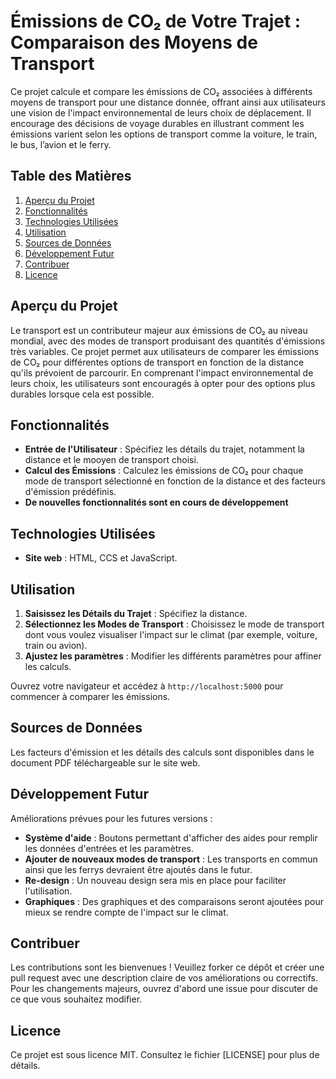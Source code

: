 # Émissions de CO₂ de Votre Trajet : Comparaison des Moyens de Transport

Ce projet calcule et compare les émissions de CO₂ associées à différents moyens de transport pour une distance donnée, offrant ainsi aux utilisateurs une vision de l'impact environnemental de leurs choix de déplacement. Il encourage des décisions de voyage durables en illustrant comment les émissions varient selon les options de transport comme la voiture, le train, le bus, l’avion et le ferry.

## Table des Matières

1. [Aperçu du Projet](#aperçu-du-projet)
2. [Fonctionnalités](#fonctionnalités)
3. [Technologies Utilisées](#technologies-utilisées)
4. [Utilisation](#utilisation)
5. [Sources de Données](#sources-de-données)
6. [Développement Futur](#développement-futur)
7. [Contribuer](#contribuer)
8. [Licence](#licence)

## Aperçu du Projet

Le transport est un contributeur majeur aux émissions de CO₂ au niveau mondial, avec des modes de transport produisant des quantités d'émissions très variables. Ce projet permet aux utilisateurs de comparer les émissions de CO₂ pour différentes options de transport en fonction de la distance qu'ils prévoient de parcourir. En comprenant l'impact environnemental de leurs choix, les utilisateurs sont encouragés à opter pour des options plus durables lorsque cela est possible.

## Fonctionnalités

- **Entrée de l'Utilisateur** : Spécifiez les détails du trajet, notamment la distance et le mooyen de transport choisi.
- **Calcul des Émissions** : Calculez les émissions de CO₂ pour chaque mode de transport sélectionné en fonction de la distance et des facteurs d'émission prédéfinis.
- **De nouvelles fonctionnalités sont en cours de développement**

## Technologies Utilisées

- **Site web** : HTML, CCS et JavaScript.

## Utilisation

1. **Saisissez les Détails du Trajet** : Spécifiez la distance.
2. **Sélectionnez les Modes de Transport** : Choisissez le mode de transport dont vous voulez visualiser l'impact sur le climat (par exemple, voiture, train ou avion).
3. **Ajustez les paramètres** : Modifier les différents paramètres pour affiner les calculs.

Ouvrez votre navigateur et accédez à `http://localhost:5000` pour commencer à comparer les émissions.

## Sources de Données

Les facteurs d'émission et les détails des calculs sont disponibles dans le document PDF téléchargeable sur le site web.

## Développement Futur

Améliorations prévues pour les futures versions :

- **Système d'aide** : Boutons permettant d'afficher des aides pour remplir les données d'entrées et les paramètres.
- **Ajouter de nouveaux modes de transport** : Les transports en commun ainsi que les ferrys devraient être ajoutés dans le futur.
- **Re-design** : Un nouveau design sera mis en place pour faciliter l'utilisation.
- **Graphiques** : Des graphiques et des comparaisons seront ajoutées pour mieux se rendre compte de l'impact sur le climat.

## Contribuer

Les contributions sont les bienvenues ! Veuillez forker ce dépôt et créer une pull request avec une description claire de vos améliorations ou correctifs. Pour les changements majeurs, ouvrez d'abord une issue pour discuter de ce que vous souhaitez modifier.

## Licence

Ce projet est sous licence MIT. Consultez le fichier [LICENSE] pour plus de détails.
